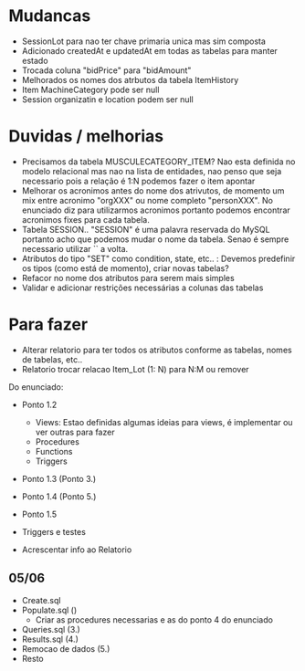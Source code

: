 

# Mudancas

- SessionLot para nao ter chave primaria unica mas sim composta
- Adicionado createdAt e updatedAt em todas as tabelas para manter estado
- Trocada coluna "bidPrice" para "bidAmount"
- Melhorados os nomes dos atrbutos da tabela ItemHistory
- Item MachineCategory pode ser null
- Session organizatin e location podem ser null


# Duvidas / melhorias

- Precisamos da tabela MUSCULECATEGORY_ITEM? Nao esta definida no modelo relacional mas nao na lista de entidades, nao penso que seja necessario pois a relação é 1:N podemos fazer o item apontar 
- Melhorar os acronimos antes do nome dos atrivutos, de momento um mix entre acronimo "orgXXX" ou nome completo "personXXX". No enunciado diz para utilizarmos acronimos portanto podemos encontrar acronimos fixes para cada tabela.
- Tabela SESSION.. "SESSION" é uma palavra reservada do MySQL portanto acho que podemos mudar o nome da tabela. Senao é sempre necessario utilizar `` a volta.
- Atributos do tipo "SET" como condition, state, etc.. : Devemos predefinir os tipos (como está de momento), criar novas tabelas?
- Refacor no nome dos atributos para serem mais simples
- Validar e adicionar restrições necessárias a colunas das tabelas


# Para fazer


- Alterar relatorio para ter todos os atributos conforme as tabelas, nomes de tabelas, etc..
- Relatorio trocar relacao Item_Lot (1: N) para N:M ou remover

Do enunciado:

- Ponto 1.2 
    - Views: Estao definidas algumas ideias para views, é implementar ou ver outras para fazer
    - Procedures
    - Functions
    - Triggers

- Ponto 1.3 (Ponto 3.)
- Ponto 1.4 (Ponto 5.)
- Ponto 1.5
- Triggers e testes

- Acrescentar info ao Relatorio



## 05/06
- Create.sql
- Populate.sql ()
    - Criar as procedures necessarias e as do ponto 4 do enunciado
- Queries.sql (3.)
- Results.sql (4.)
- Remocao de dados (5.)
- Resto
    



